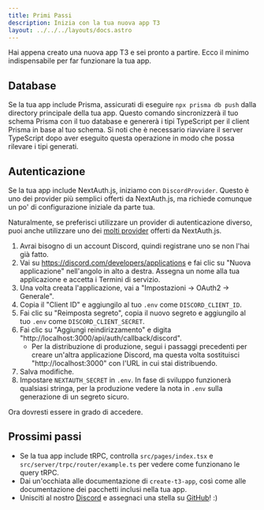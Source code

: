 ```yaml
---
title: Primi Passi
description: Inizia con la tua nuova app T3
layout: ../../../layouts/docs.astro
---
```


Hai appena creato una nuova app T3 e sei pronto a partire. Ecco il minimo indispensabile per far funzionare la tua app.

## Database

Se la tua app include Prisma, assicurati di eseguire `npx prisma db push` dalla directory principale della tua app. Questo comando sincronizzerà il tuo schema Prisma con il tuo database e genererà i tipi TypeScript per il client Prisma in base al tuo schema. Si noti che è necessario riavviare il server TypeScript dopo aver eseguito questa operazione in modo che possa rilevare i tipi generati.

## Autenticazione

Se la tua app include NextAuth.js, iniziamo con `DiscordProvider`. Questo è uno dei provider più semplici offerti da NextAuth.js, ma richiede comunque un po' di configurazione iniziale da parte tua.

Naturalmente, se preferisci utilizzare un provider di autenticazione diverso, puoi anche utilizzare uno dei [molti provider](https://next-auth.js.org/providers/) offerti da NextAuth.js.

1. Avrai bisogno di un account Discord, quindi registrane uno se non l'hai già fatto.
2. Vai su https://discord.com/developers/applications e fai clic su "Nuova applicazione" nell'angolo in alto a destra. Assegna un nome alla tua applicazione e accetta i Termini di servizio.
3. Una volta creata l'applicazione, vai a "Impostazioni → OAuth2 → Generale".
4. Copia il "Client ID" e aggiungilo al tuo `.env` come `DISCORD_CLIENT_ID`.
5. Fai clic su "Reimposta segreto", copia il nuovo segreto e aggiungilo al tuo `.env` come `DISCORD_CLIENT_SECRET`.
6. Fai clic su "Aggiungi reindirizzamento" e digita "http://localhost:3000/api/auth/callback/discord".
   - Per la distribuzione di produzione, segui i passaggi precedenti per creare un'altra applicazione Discord, ma questa volta sostituisci "http://localhost:3000" con l'URL in cui stai distribuendo.
7. Salva modifiche.
8. Impostare `NEXTAUTH_SECRET` in `.env`. In fase di sviluppo funzionerà qualsiasi stringa, per la produzione vedere la nota in `.env` sulla generazione di un segreto sicuro.

Ora dovresti essere in grado di accedere.

## Prossimi passi

- Se la tua app include tRPC, controlla `src/pages/index.tsx` e `src/server/trpc/router/example.ts` per vedere come funzionano le query tRPC.
- Dai un'occhiata alle documentazione di `create-t3-app`, così come alle documentazione dei pacchetti inclusi nella tua app.
- Unisciti al nostro [Discord](https://t3.gg/discord) e assegnaci una stella su [GitHub](https://github.com/t3-oss/create-t3-app)! :)